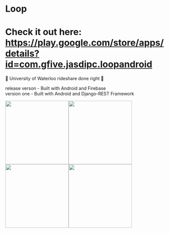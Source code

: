 # Loop
# Check it out here: https://play.google.com/store/apps/details?id=com.gfive.jasdipc.loopandroid
:tada: University of Waterloo rideshare done right :tada:


release verson - Built with Android and Firebase </br>
version one - Built with Android and Django-REST Framework


<img src="https://cloud.githubusercontent.com/assets/13476292/25572020/aa0992f8-2e04-11e7-911b-a4e6d606b743.png" width="200"><img src="https://cloud.githubusercontent.com/assets/13476292/25572021/aa0a9298-2e04-11e7-985d-2f871f63ceaa.png" width="200"><img src="https://cloud.githubusercontent.com/assets/13476292/25572023/aa239a0e-2e04-11e7-9b50-551824d1382b.png" width="200"><img src="https://cloud.githubusercontent.com/assets/13476292/25572022/aa12ac94-2e04-11e7-8b48-906a9d6caffc.png" width="200">
